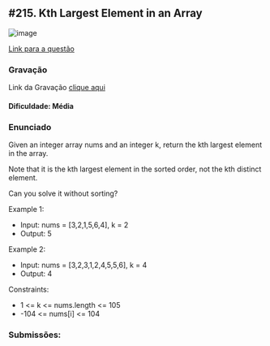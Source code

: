 ## #215. Kth Largest Element in an Array

![image](https://github.com/user-attachments/assets/95c52816-96bd-4e1d-a771-9d727692f3e9)


[Link para a questão](https://leetcode.com/problems/kth-largest-element-in-an-array/description/)

### Gravação

Link da Gravação [clique aqui](https://www.youtube.com/watch?v=IqUpHE8X46s)

#### Dificuldade: Média

### Enunciado

Given an integer array nums and an integer k, return the kth largest element in the array.

Note that it is the kth largest element in the sorted order, not the kth distinct element.

Can you solve it without sorting?

Example 1:

- Input: nums = [3,2,1,5,6,4], k = 2
- Output: 5

Example 2:

- Input: nums = [3,2,3,1,2,4,5,5,6], k = 4
- Output: 4

Constraints:

- 1 <= k <= nums.length <= 105
- -104 <= nums[i] <= 104


### Submissões: 


